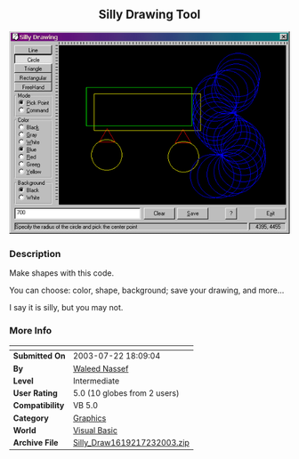 ﻿<div align="center">

## Silly Drawing Tool

<img src="PIC2003723135705729.gif">
</div>

### Description

Make shapes with this code.

You can choose: color, shape, background; save your drawing, and more...

I say it is silly, but you may not.
 
### More Info
 


<span>             |<span>
---                |---
**Submitted On**   |2003-07-22 18:09:04
**By**             |[Waleed Nassef](https://github.com/Planet-Source-Code/PSCIndex/blob/master/ByAuthor/waleed-nassef.md)
**Level**          |Intermediate
**User Rating**    |5.0 (10 globes from 2 users)
**Compatibility**  |VB 5\.0
**Category**       |[Graphics](https://github.com/Planet-Source-Code/PSCIndex/blob/master/ByCategory/graphics__1-46.md)
**World**          |[Visual Basic](https://github.com/Planet-Source-Code/PSCIndex/blob/master/ByWorld/visual-basic.md)
**Archive File**   |[Silly\_Draw1619217232003\.zip](https://github.com/Planet-Source-Code/waleed-nassef-silly-drawing-tool__1-47125/archive/master.zip)








